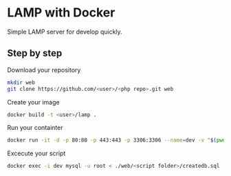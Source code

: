 # LAMP with Docker
Simple LAMP server for develop quickly.

## Step by step
Download your repository
```sh
mkdir web 
git clone https://github.com/<user>/<php repo>.git web
```
Create your image
```sh
docker build -t <user>/lamp .
```
Run your containter
```sh
docker run -it -d -p 80:80 -p 443:443 -p 3306:3306 --name=dev -v "$(pwd)"/web:/var/www/html coagus/lamp
```
Excecute your script
```sh
docker exec -i dev mysql -u root < ./web/<script folder>/createdb.sql
```
